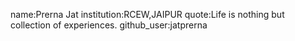 
name:Prerna Jat
institution:RCEW,JAIPUR
quote:Life is nothing but collection of experiences.
github_user:jatprerna
